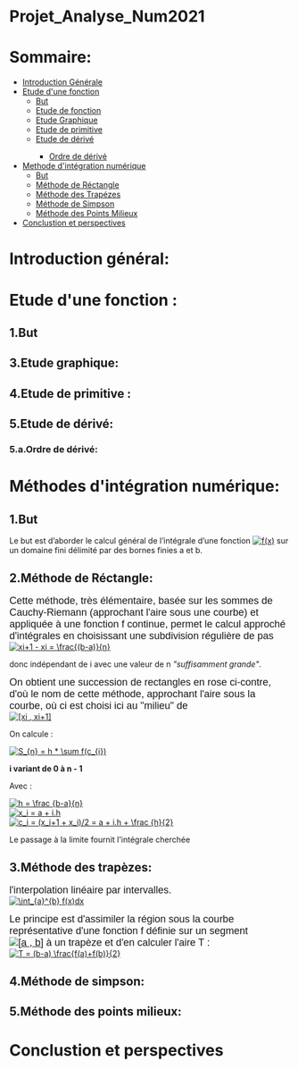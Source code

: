 # Projet_Analyse_Num2021

<h1>Sommaire:</h1>

<ul>
  <li><a href="https://github.com/aminkammoun/AnalyseNUMERIQUE/tree/master/projet/README.md#introduction-g%C3%A9n%C3%A9ral">Introduction Générale</a>
    </li>
  <li>
    <a href="https://github.com/aminkammoun/AnalyseNUMERIQUE/tree/master/projet/README.md#etude-dune-fonction--">
      Etude d'une fonction</a>
    <ul>
      <li><a href="https://github.com/aminkammoun/AnalyseNUMERIQUE/tree/master/projet/README.md#-1but-">But</a>
        </li>
      <li><a href="https://github.com/aminkammoun/AnalyseNUMERIQUE/tree/master/projet/README.md#-2etude-de-fonction">
        Etude de fonction</a>
        </li>
      <li><a href="https://github.com/aminkammoun/AnalyseNUMERIQUE/tree/master/projet/README.md#-3etude-graphique">Etude Graphique</a>
      </li>
      <li><a href="https://github.com/aminkammoun/AnalyseNUMERIQUE/tree/master/projet/README.md#-4etude-de-primitive-">
        Etude de primitive</a>
        </li>
      <li><a href="https://github.com/aminkammoun/AnalyseNUMERIQUE/tree/master/projet/README.md#-5etude-de-d%C3%A9riv%C3%A9">
        Etude de dérivé</a>
        </li>
      <ul><li><a href="https://github.com/aminkammoun/AnalyseNUMERIQUE/tree/master/projet/README.md#-5aordre-de-d%C3%A9riv%C3%A9"> 
        Ordre de dérivé</a>
        </li></ul>
   </ul>
  </li>
  <li><a href="https://github.com/aminkammoun/AnalyseNUMERIQUE/tree/master/projet/README.md#-m%C3%A9thodes-dint%C3%A9gration-num%C3%A9rique">
    Methode d'intégration numérique </a>
    <ul>
      <li><a href="https://github.com/aminkammoun/AnalyseNUMERIQUE/tree/master/projet/README.md#-1but">
        But</a>
        </li>
      <li><a href="https://github.com/aminkammoun/AnalyseNUMERIQUE/tree/master/projet/README.md#-2m%C3%A9thode-de-r%C3%A9ctangle">
        Méthode de Réctangle</a>
        </li>
      <li><a href="https://github.com/aminkammoun/AnalyseNUMERIQUE/tree/master/projet/README.md#-3m%C3%A9thode-des-trap%C3%A8zes">
        Méthode des Trapézes</a>
        </li>
      <li><a href="https://github.com/aminkammoun/AnalyseNUMERIQUE/tree/master/projet/README.md#-4m%C3%A9thode-de-simpson">
        Méthode de Simpson</a>
        </li>
      <li><a href="https://github.com/aminkammoun/AnalyseNUMERIQUE/tree/master/projet/README.md#-5m%C3%A9thode-des-points-milieux">
        Méthode des Points Milieux</li>
    </ul>
  </li>
  <li><a href="https://github.com/aminkammoun/AnalyseNUMERIQUE/tree/master/projet/README.md#-conclustion-et-perspectives">
    Conclustion et perspectives </a></li>
</ul>

<h1>Introduction général:</h1>

<h1>Etude d'une fonction : </h1>

<h2> 1.But </h2>

<h2> 3.Etude graphique:</h2>

<h2> 4.Etude de primitive :</h2>

<h2 > 5.Etude de dérivé:</h2>

 <h3> 5.a.Ordre de dérivé:</h3>

<h1> Méthodes d'intégration numérique:</h1>

<h2> 1.But</h2>
<p>Le but  est d’aborder le calcul général de l’intégrale d’une fonction  <a href="https://www.codecogs.com/eqnedit.php?latex=C^{(n)}" target="_blank"><img src="https://latex.codecogs.com/gif.latex?C^{(n)}" title="f(x)" /></a> sur un domaine fini délimité par des bornes finies a et b.</p>

<h2> 2.Méthode de Réctangle:</h2>
<FONT FACE="Arial, Helvetica, sans-serif" size="4">Cette méthode, très élémentaire, basée sur les sommes de Cauchy-Riemann (approchant l'aire sous une courbe) et appliquée à une fonction f continue, permet le calcul approché d'intégrales en choisissant une subdivision régulière de pas </Font> <br/>
<a href="https://www.codecogs.com/eqnedit.php?latex=xi&plus;1&space;-&space;xi&space;=&space;\frac{(b-a)}{n}" target="_blank"><img src="https://latex.codecogs.com/gif.latex?xi&plus;1&space;-&space;xi&space;=&space;\frac{(b-a)}{n}" title="xi+1 - xi = \frac{(b-a)}{n}" /></a>

<p>donc indépendant de i avec une valeur de n <i>"suffisamment grande"</i>.</p>
<FONT FACE="Arial, Helvetica, sans-serif" size="4">On obtient une succession de rectangles en rose ci-contre, d'où le nom de cette méthode, approchant l'aire sous la courbe,  où ci est choisi ici au "milieu" de </FONT> <br/>
<a href="https://www.codecogs.com/eqnedit.php?latex=[xi&space;,&space;xi&plus;1]" target="_blank"><img src="https://latex.codecogs.com/gif.latex?[xi&space;,&space;xi&plus;1]" title="[xi , xi+1]" /></a>
<p>On calcule :</p>
<a href="https://www.codecogs.com/eqnedit.php?latex=S_{n}&space;=&space;h&space;*&space;\sum&space;f(c_{i})" target="_blank"><img src="https://latex.codecogs.com/gif.latex?S_{n}&space;=&space;h&space;*&space;\sum&space;f(c_{i})" title="S_{n} = h * \sum f(c_{i})" /></a>
<p><b>i variant de 0 à n - 1</b></p>
<p>Avec : </p>
<a href="https://www.codecogs.com/eqnedit.php?latex=h&space;=&space;\frac&space;{b-a}{n}" target="_blank"><img src="https://latex.codecogs.com/gif.latex?h&space;=&space;\frac&space;{b-a}{n}" title="h = \frac {b-a}{n}" /></a> <br/>
<a href="https://www.codecogs.com/eqnedit.php?latex=x_i&space;=&space;a&space;&plus;&space;i.h" target="_blank"><img src="https://latex.codecogs.com/gif.latex?x_i&space;=&space;a&space;&plus;&space;i.h" title="x_i = a + i.h" /></a> <br/>
<a href="https://www.codecogs.com/eqnedit.php?latex=c_i&space;=&space;(x_i&plus;1&space;&plus;&space;x_i)/2&space;=&space;a&space;&plus;&space;i.h&space;&plus;&space;\frac&space;{h}{2}" target="_blank"><img src="https://latex.codecogs.com/gif.latex?c_i&space;=&space;(x_i&plus;1&space;&plus;&space;x_i)/2&space;=&space;a&space;&plus;&space;i.h&space;&plus;&space;\frac&space;{h}{2}" title="c_i = (x_i+1 + x_i)/2 = a + i.h + \frac {h}{2}" /></a>
<p>Le passage à la limite fournit l'intégrale cherchée</p>
<h2> 3.Méthode des trapèzes:</h3>

<FONT FACE="Arial, Helvetica, sans-serif" size="4">l'interpolation linéaire par intervalles.</FONT> </br>
<a href="https://www.codecogs.com/eqnedit.php?latex=\int_{a}^{b}&space;f(x)dx" target="_blank"><img src="https://latex.codecogs.com/gif.latex?\int_{a}^{b}&space;f(x)dx" title="\int_{a}^{b} f(x)dx" /></a>

<FONT FACE="Arial, Helvetica, sans-serif" size="4">Le principe est d'assimiler la région sous la courbe représentative d'une fonction f définie sur un segment </br>
<a href="https://www.codecogs.com/eqnedit.php?latex=[a&space;,&space;b]" target="_blank"><img src="https://latex.codecogs.com/gif.latex?[a&space;,&space;b]" title="[a , b]" /></a> à un trapèze et d'en calculer l'aire T :</FONT>
<br/><a href="https://www.codecogs.com/eqnedit.php?latex=T&space;=&space;(b-a)&space;\frac{f(a)&plus;f(b)}{2}" target="_blank"><img src="https://latex.codecogs.com/gif.latex?T&space;=&space;(b-a)&space;\frac{f(a)&plus;f(b)}{2}" title="T = (b-a) \frac{f(a)+f(b)}{2}" /></a>

<h2> 4.Méthode de simpson:</h2>

<h2> 5.Méthode des points milieux:</h2>

<h1> Conclustion et perspectives</h1>
